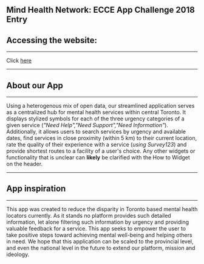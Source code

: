 Mind Health Network: ECCE App Challenge 2018 Entry
---
## Accessing the website:
---
Click [here](http://www.google.ca)

---
## **About our App**
---
Using a heterogenous mix of open data, our streamlined application serves as a centralized hub for mental health services within central Toronto. It displays stylized symbols for each of the three urgency categories of a given service (*"Need Help","Need Support","Need Information"*). Additionally, it allows users to search services by urgency and available dates, find services in close proximity (within 5 km) to their current location, rate the quality of their experience with a service (*using Survey123*) and provide shortest routes to a facility of a user's choice. Any other widgets or functionality that is unclear can **likely** be clarified with the How to Widget on the header. 

---
## **App inspiration**
---
This app was created to reduce the disparity in Toronto based mental health locators currently. As it stands no platform provides such detailed information, let alone filtering such information by urgency and providing valuable feedback for a service. This app seeks to empower the user to take positive steps toward achieving mental well-being and helping others in need. We hope that this application can be scaled to the provincial level, and even the national level in the future to extend our platform, mission and ideology. 
